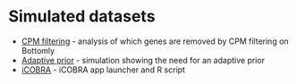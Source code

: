 # Simulated datasets

* [CPM filtering](https://github.com/mikelove/apeglmPaper/blob/master/sim/cpm_filtering.R) - analysis of which genes are removed by CPM filtering on Bottomly
* [Adaptive prior](https://github.com/mikelove/apeglmPaper/blob/master/sim/adaptive_prior.R) - simulation showing the need for an adaptive prior
* [iCOBRA](https://github.com/mikelove/apeglmPaper/blob/master/sim/iCOBRA/icobra.R) - iCOBRA app launcher and R script
